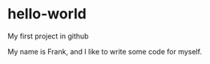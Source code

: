 # hello-world
My first project in github


My name is Frank, and I like to write some code for myself.
